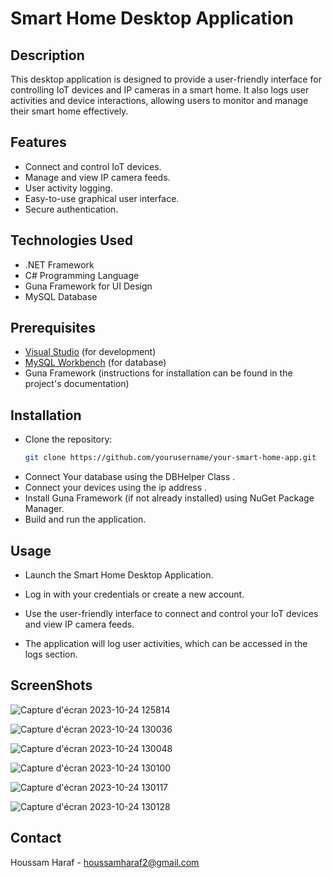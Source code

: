 # Smart Home Desktop Application

## Description
This desktop application is designed to provide a user-friendly interface for controlling IoT devices and IP cameras in a smart home. It also logs user activities and device interactions, allowing users to monitor and manage their smart home effectively.

## Features
- Connect and control IoT devices.
- Manage and view IP camera feeds.
- User activity logging.
- Easy-to-use graphical user interface.
- Secure authentication.

## Technologies Used
- .NET Framework
- C# Programming Language
- Guna Framework for UI Design
- MySQL Database

## Prerequisites
- [Visual Studio](https://visualstudio.microsoft.com/) (for development)
- [MySQL Workbench](https://dev.mysql.com/downloads/workbench/) (for database)
- Guna Framework (instructions for installation can be found in the project's documentation)

## Installation
- Clone the repository:
   ```bash
   git clone https://github.com/yourusername/your-smart-home-app.git
- Connect Your database using the DBHelper Class .
- Connect your devices using the ip address .
- Install Guna Framework (if not already installed) using NuGet Package Manager.
- Build and run the application.

## Usage

- Launch the Smart Home Desktop Application.

- Log in with your credentials or create a new account.

- Use the user-friendly interface to connect and control your IoT devices and view IP camera feeds.

- The application will log user activities, which can be accessed in the logs section.

## ScreenShots
![Capture d'écran 2023-10-24 125814](https://github.com/trotinat/SmartHome/assets/105166255/b4e4055c-960f-4e49-84da-307dfa7160cc)

![Capture d'écran 2023-10-24 130036](https://github.com/trotinat/SmartHome/assets/105166255/38cacfb7-ac8b-4ef9-b917-e1e8e4c9bcb8)

![Capture d'écran 2023-10-24 130048](https://github.com/trotinat/SmartHome/assets/105166255/0e276a6a-4318-4400-b389-ad9a82e00814)

![Capture d'écran 2023-10-24 130100](https://github.com/trotinat/SmartHome/assets/105166255/9e27d5ae-66ef-487e-aafd-fc00411bdb68)

![Capture d'écran 2023-10-24 130117](https://github.com/trotinat/SmartHome/assets/105166255/a564ebff-c660-4c83-a68a-dcd9a21d9f41)

![Capture d'écran 2023-10-24 130128](https://github.com/trotinat/SmartHome/assets/105166255/156198e6-0d5f-4696-b990-28492377ed09)


## Contact
Houssam Haraf - houssamharaf2@gmail.com
